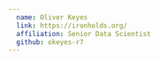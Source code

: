 ```yaml
---
  name: Oliver Keyes
  link: https://ironholds.org/
  affiliation: Senior Data Scientist
  github: okeyes-r7
---
```

